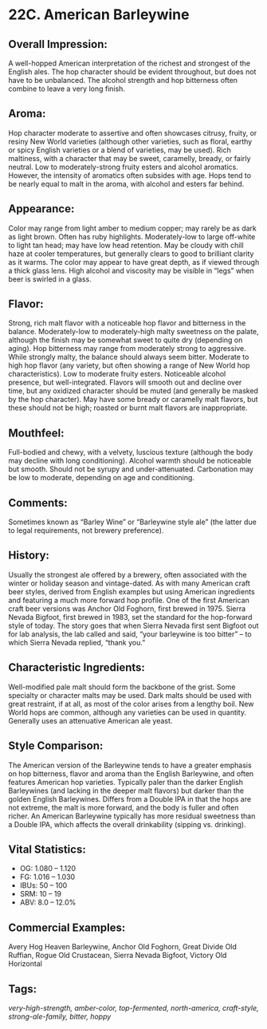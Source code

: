 # 22C. American Barleywine

## Overall Impression: 

A well-hopped American interpretation of the richest and strongest of the English ales. The hop character should be evident throughout, but does not have to be unbalanced. The alcohol strength and hop bitterness often combine to leave a very long finish.

## Aroma: 

Hop character moderate to assertive and often showcases citrusy, fruity, or resiny New World varieties (although other varieties, such as floral, earthy or spicy English varieties or a blend of varieties, may be used). Rich maltiness, with a character that may be sweet, caramelly, bready, or fairly neutral. Low to moderately-strong fruity esters and alcohol aromatics. However, the intensity of aromatics often subsides with age. Hops tend to be nearly equal to malt in the aroma, with alcohol and esters far behind.

## Appearance: 

Color may range from light amber to medium copper; may rarely be as dark as light brown. Often has ruby highlights. Moderately-low to large off-white to light tan head; may have low head retention. May be cloudy with chill haze at cooler temperatures, but generally clears to good to brilliant clarity as it warms. The color may appear to have great depth, as if viewed through a thick glass lens. High alcohol and viscosity may be visible in “legs” when beer is swirled in a glass.

## Flavor: 

Strong, rich malt flavor with a noticeable hop flavor and bitterness in the balance. Moderately-low to moderately-high malty sweetness on the palate, although the finish may be somewhat sweet to quite dry (depending on aging). Hop bitterness may range from moderately strong to aggressive. While strongly malty, the balance should always seem bitter. Moderate to high hop flavor (any variety, but often showing a range of New World hop characteristics). Low to moderate fruity esters. Noticeable alcohol presence, but well-integrated. Flavors will smooth out and decline over time, but any oxidized character should be muted (and generally be masked by the hop character). May have some bready or caramelly malt flavors, but these should not be high; roasted or burnt malt flavors are inappropriate. 

## Mouthfeel: 

Full-bodied and chewy, with a velvety, luscious texture (although the body may decline with long conditioning). Alcohol warmth should be noticeable but smooth. Should not be syrupy and under-attenuated. Carbonation may be low to moderate, depending on age and conditioning.

## Comments: 

Sometimes known as “Barley Wine” or “Barleywine style ale” (the latter due to legal requirements, not brewery preference).

## History: 

Usually the strongest ale offered by a brewery, often associated with the winter or holiday season and vintage-dated. As with many American craft beer styles, derived from English examples but using American ingredients and featuring a much more forward hop profile. One of the first American craft beer versions was Anchor Old Foghorn, first brewed in 1975. Sierra Nevada Bigfoot, first brewed in 1983, set the standard for the hop-forward style of today. The story goes that when Sierra Nevada first sent Bigfoot out for lab analysis, the lab called and said, “your barleywine is too bitter” – to which Sierra Nevada replied, “thank you.”

## Characteristic Ingredients: 

Well-modified pale malt should form the backbone of the grist. Some specialty or character malts may be used. Dark malts should be used with great restraint, if at all, as most of the color arises from a lengthy boil. New World hops are common, although any varieties can be used in quantity. Generally uses an attenuative American ale yeast.

## Style Comparison: 

The American version of the Barleywine tends to have a greater emphasis on hop bitterness, flavor and aroma than the English Barleywine, and often features American hop varieties. Typically paler than the darker English Barleywines (and lacking in the deeper malt flavors) but darker than the golden English Barleywines. Differs from a Double IPA in that the hops are not extreme, the malt is more forward, and the body is fuller and often richer. An American Barleywine typically has more residual sweetness than a Double IPA, which affects the overall drinkability (sipping vs. drinking).

## Vital Statistics:	

- OG:	1.080 – 1.120
- FG:	1.016 – 1.030
- IBUs:	50 – 100	
- SRM:	10 – 19	
- ABV:	8.0 – 12.0%

## Commercial Examples: 

Avery Hog Heaven Barleywine, Anchor Old Foghorn, Great Divide Old Ruffian, Rogue Old Crustacean, Sierra Nevada Bigfoot, Victory Old Horizontal

## Tags: 

_very-high-strength, amber-color, top-fermented, north-america, craft-style, strong-ale-family, bitter, hoppy_
